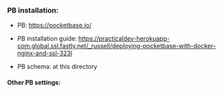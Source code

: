 ### PB installation:

* PB: https://pocketbase.io/

* PB installation guide: https://practicaldev-herokuapp-com.global.ssl.fastly.net/_russell/deploying-pocketbase-with-docker-nginx-and-ssl-323l

* PB schema: at this directory

#### Other PB settings: